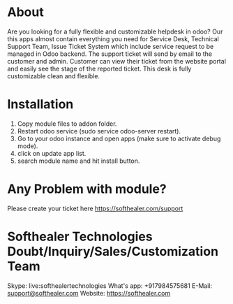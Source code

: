 About
============
Are you looking for a fully flexible and customizable helpdesk in odoo? Our this apps almost contain everything you need for Service Desk, Technical Support Team, Issue Ticket System which include service request to be managed in Odoo backend. The support ticket will send by email to the customer and admin. Customer can view their ticket from the website portal and easily see the stage of the reported ticket. This desk is fully customizable clean and flexible.

Installation
============
1) Copy module files to addon folder.
2) Restart odoo service (sudo service odoo-server restart).
3) Go to your odoo instance and open apps (make sure to activate debug mode).
4) click on update app list. 
5) search module name and hit install button.

Any Problem with module?
=====================================
Please create your ticket here https://softhealer.com/support

Softhealer Technologies Doubt/Inquiry/Sales/Customization Team
=====================================
Skype: live:softhealertechnologies
What's app: +917984575681
E-Mail: support@softhealer.com
Website: https://softhealer.com



